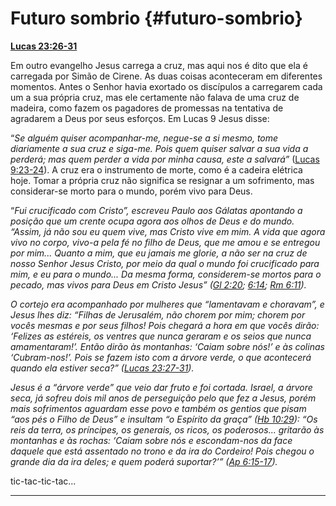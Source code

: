 # Futuro sombrio {#futuro-sombrio}

[**Lucas 23:26-31**](http://bibliaonline.com.br/acf/lc/23/26-31)

Em outro evangelho Jesus carrega a cruz, mas aqui nos é dito que ela é carregada por Simão de Cirene. As duas coisas aconteceram em diferentes momentos. Antes o Senhor havia exortado os discípulos a carregarem cada um a sua própria cruz, mas ele certamente não falava de uma cruz de madeira, como fazem os pagadores de promessas na tentativa de agradarem a Deus por seus esforços. Em Lucas 9 Jesus disse:

“_Se alguém quiser acompanhar-me, negue-se a si mesmo, tome diariamente a sua cruz e siga-me. Pois quem quiser salvar a sua vida a perderá; mas quem perder a vida por minha causa, este a salvará”_ ([Lucas 9:23-24](http://bibliaonline.com.br/acf/lc/9/23-24)). A cruz era o instrumento de morte, como é a cadeira elétrica hoje. Tomar a própria cruz não significa se resignar a um sofrimento, mas considerar-se morto para o mundo, porém vivo para Deus.

“_Fui crucificado com Cristo”, escreveu Paulo aos Gálatas apontando a posição que um crente ocupa agora aos olhos de Deus e do mundo. “Assim, já não sou eu quem vive, mas Cristo vive em mim. A vida que agora vivo no corpo, vivo-a pela fé no filho de Deus, que me amou e se entregou por mim... Quanto a mim, que eu jamais me glorie, a não ser na cruz de nosso Senhor Jesus Cristo, por meio da qual o mundo foi crucificado para mim, e eu para o mundo... Da mesma forma, considerem-se mortos para o pecado, mas vivos para Deus em Cristo Jesus” (_[_Gl 2:20_](http://bibliaonline.com.br/acf/gl/2/20)_;_ [_6:14_](http://bibliaonline.com.br/acf/gl/6/14)_;_ [_Rm 6:11_](http://bibliaonline.com.br/acf/rm/6/11)_)._

_O cortejo era acompanhado por mulheres que “lamentavam e choravam”, e Jesus lhes diz: “Filhas de Jerusalém, não chorem por mim; chorem por vocês mesmas e por seus filhos! Pois chegará a hora em que vocês dirão: ‘Felizes as estéreis, os ventres que nunca geraram e os seios que nunca amamentaram!’. Então dirão às montanhas: ‘Caiam sobre nós!’ e às colinas ‘Cubram-nos!’. Pois se fazem isto com a árvore verde, o que acontecerá quando ela estiver seca?” (_[_Lucas 23:27-31_](http://bibliaonline.com.br/acf/lc/23/27-31)_)._

_Jesus é a “árvore verde” que veio dar fruto e foi cortada. Israel, a árvore seca, já sofreu dois mil anos de perseguição pelo que fez a Jesus, porém mais sofrimentos aguardam esse povo e também os gentios que pisam “aos pés o Filho de Deus” e insultam “o Espírito da graça” (_[_Hb 10:29_](http://bibliaonline.com.br/acf/hb/10/29)_): “Os reis da terra, os príncipes, os generais, os ricos, os poderosos... gritarão às montanhas e às rochas: ‘Caiam sobre nós e escondam-nos da face daquele que está assentado no trono e da ira do Cordeiro! Pois chegou o grande dia da ira deles; e quem poderá suportar?’” (_[_Ap 6:15-17_](http://bibliaonline.com.br/acf/ap/6/15-17)_)._

tic-tac-tic-tac...

*****